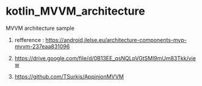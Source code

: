 # kotlin_MVVM_architecture
MVVM architecture sample

1. refference : https://android.jlelse.eu/architecture-components-mvp-mvvm-237eaa831096 

2. https://drive.google.com/file/d/0B13EE_qsNQLpVGtSMl9mUm83Tkk/view 

3. https://github.com/TSurkis/AppinionMVVM 

